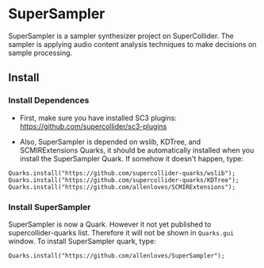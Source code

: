 # SuperSampler
SuperSampler is a sampler synthesizer project on SuperCollider.  The sampler is applying audio content analysis techniques to make decisions on sample processing.


## Install

### Install Dependences

* First, make sure you have installed SC3 plugins:  
https://github.com/supercollider/sc3-plugins

<!--
* Second, install SCMIR:
https://composerprogrammer.com/code.html

Copy the SCMIRExtentions folder in the .zip file to your SuperCollider extension folder.  Don't copy other folders.
-->

<!---
* **Fix SCMIR Bug:** 
```
There is a bug in SCMIR with SuperCollider 3.7 due to the change in SuperCollider.
If you are using SuperCollider 3.7, please do the following to fix this bug: 

Open up SCMIRExtensions/Classes/SCMIRScore.sc and change line 15 from

cmd = program + "-v -2 -N" + oscFilePath.quote

to

cmd = program + "-V -2 -N" + oscFilePath.quote  // Change the lower-case v to capital V
```
-->

* Also, SuperSampler is depended on wslib, KDTree, and SCMIRExtensions Quarks, it should be automatically installed when you install the SuperSampler Quark.  If somehow it doesn't happen, type:  
```supercollider
Quarks.install("https://github.com/supercollider-quarks/wslib");
Quarks.install("https://github.com/supercollider-quarks/KDTree");
Quarks.install("https://github.com/allenloves/SCMIRExtensions");
```

### Install SuperSampler


SuperSampler is now a Quark.  However it not yet published to supercollider-quarks list.   Therefore it will not be shown in ```Quarks.gui``` window. To install SuperSampler quark, type:  
```supercollider
Quarks.install("https://github.com/allenloves/SuperSampler");
```



